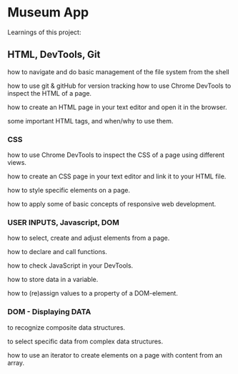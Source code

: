 # Museum App

Learnings of this project:

## HTML, DevTools, Git
how to navigate and do basic management of the file system from the shell

how to use git & gitHub for version tracking
how to use Chrome DevTools to inspect the HTML of a page.

how to create an HTML page in your text editor and open it in the browser.

some important HTML tags, and when/why to use them.


### CSS
how to use Chrome DevTools to inspect the CSS of a page using different views.

how to create an CSS page in your text editor and link it to your HTML file.

how to style specific elements on a page.

how to apply some of basic concepts of responsive web development.

### USER INPUTS, Javascript, DOM
how to select, create and adjust elements from a page.

how to declare and call functions.

how to check JavaScript in your DevTools.

how to store data in a variable.

how to (re)assign values to a property of a DOM-element.

### DOM - Displaying DATA
to recognize composite data structures.

to select specific data from complex data structures.

how to use an iterator to create elements on a page with content from an array.
